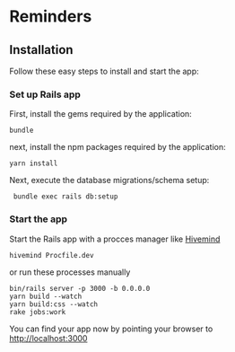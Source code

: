 # Reminders


## Installation

Follow these easy steps to install and start the app:

### Set up Rails app

First, install the gems required by the application:

    bundle

next, install the npm packages required by the application:

    yarn install

Next, execute the database migrations/schema setup:

     bundle exec rails db:setup


### Start the app

Start the Rails app with a procces manager like [Hivemind](https://github.com/DarthSim/hivemind)

    hivemind Procfile.dev

or run these processes manually

    bin/rails server -p 3000 -b 0.0.0.0
    yarn build --watch
    yarn build:css --watch
    rake jobs:work

You can find your app now by pointing your browser to [http://localhost:3000](http://localhost:3000)
